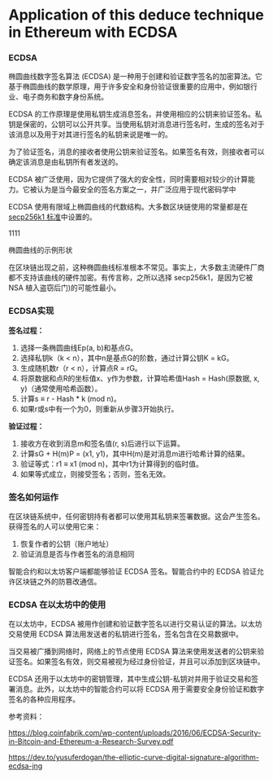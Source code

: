 # Application of this deduce technique in Ethereum with ECDSA

### **ECDSA**

椭圆曲线数字签名算法 (ECDSA) 是一种用于创建和验证数字签名的加密算法。它基于椭圆曲线的数学原理，用于许多安全和身份验证很重要的应用中，例如银行业、电子商务和数字身份系统。

ECDSA 的工作原理是使用私钥生成消息签名，并使用相应的公钥来验证签名。私钥是保密的，公钥可以公开共享。当使用私钥对消息进行签名时，生成的签名对于该消息以及用于对其进行签名的私钥来说是唯一的。

为了验证签名，消息的接收者使用公钥来验证签名。如果签名有效，则接收者可以确定该消息是由私钥所有者发送的。

ECDSA 被广泛使用，因为它提供了强大的安全性，同时需要相对较少的计算能力。它被认为是当今最安全的签名方案之一，并广泛应用于现代密码学中

ECDSA 使用有限域上椭圆曲线的代数结构。大多数区块链使用的常量都是在[secp256k1 标准](http://www.secg.org/sec2-v2.pdf?ref=hackernoon.com)中设置的。

1111

椭圆曲线的示例形状

在区块链出现之前，这种椭圆曲线标准根本不常见。事实上，大多数主流硬件厂商都不支持该曲线的硬件加密。有传言称，之所以选择 secp256k1，是因为它被 NSA 植入盗窃后门)的可能性最小。

### **ECDSA实现**

**签名过程：**

1.  选择一条椭圆曲线Ep(a, b)和基点G。
2.  选择私钥k（k < n），其中n是基点G的阶数，通过计算公钥K = kG。
3.  生成随机数r（r < n），计算点R = rG。
4.  将原数据和点R的坐标值x、y作为参数，计算哈希值Hash = Hash(原数据, x, y)（通常使用哈希函数）。
5.  计算s ≡ r - Hash * k (mod n)。
6.  如果r或s中有一个为0，则重新从步骤3开始执行。

**验证过程：**

1.  接收方在收到消息m和签名值(r, s)后进行以下运算。
2.  计算sG + H(m)P = (x1, y1)，其中H(m)是对消息m进行哈希计算的结果。
3.  验证等式：r1 ≡ x1 (mod n)，其中r1为计算得到的临时值。
4.  如果等式成立，则接受签名；否则，签名无效。



### **签名如何运作**

在区块链系统中，任何密钥持有者都可以使用其私钥来签署数据。这会产生签名。获得签名的人可以使用它来：

1. 恢复作者的公钥（账户地址）
2. 验证消息是否与作者签名的消息相同

智能合约和以太坊客户端都能够验证 ECDSA 签名。智能合约中的 ECDSA 验证允许区块链之外的防篡改通信。

### ECDSA 在以太坊中的使用

在以太坊中，ECDSA 被用作创建和验证数字签名以进行交易认证的算法。以太坊交易使用 ECDSA 算法用发送者的私钥进行签名，签名包含在交易数据中。

当交易被广播到网络时，网络上的节点使用 ECDSA 算法来使用发送者的公钥来验证签名。如果签名有效，则交易被视为经过身份验证，并且可以添加到区块链中。

ECDSA 还用于以太坊中的密钥管理，其中生成公钥-私钥对并用于验证交易和签署消息。此外，以太坊中的智能合约可以将 ECDSA 用于需要安全身份验证和数字签名的各种应用程序。



参考资料：

https://blog.coinfabrik.com/wp-content/uploads/2016/06/ECDSA-Security-in-Bitcoin-and-Ethereum-a-Research-Survey.pdf

https://dev.to/yusuferdogan/the-elliptic-curve-digital-signature-algorithm-ecdsa-jng